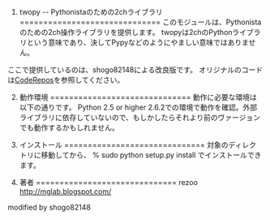1. twopy -- Pythonistaのための2chライブラリ
==============================
このモジュールは、Pythonistaのための2ch操作ライブラリを提供します。
twopyは2chのPythonライブラリという意味であり、決してPypyなどのようにやましい意味ではありません。

ここで提供しているのは、shogo82148による改良版です。
オリジナルのコードは[CodeRepos](http://coderepos.org/share/browser/lang/python/twopy)を参照してください。


2. 動作環境
==============================
動作に必要な環境は以下の通りです。
Python 2.5 or higher
2.6.2での環境で動作を確認。外部ライブラリに依存していないので、もしかしたらそれより前のヴァージョンでも動作するかもしれません。

3. インストール
==============================
対象のディレクトリに移動してから、
% sudo python setup.py install
でインストールできます。

4. 著者
==============================
rezoo <http://mglab.blogspot.com/>

modified by shogo82148
